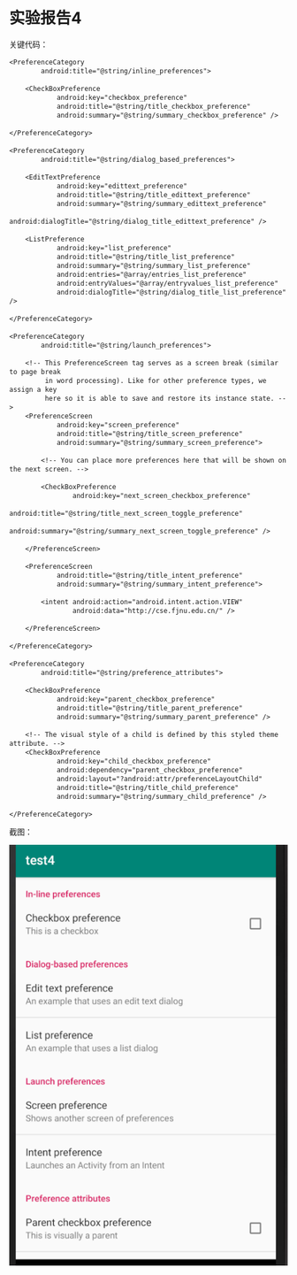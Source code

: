 # 实验报告4

关键代码：
<?xml version="1.0" encoding="utf-8"?>
<PreferenceScreen xmlns:android="http://schemas.android.com/apk/res/android" >
    
    <PreferenceCategory
            android:title="@string/inline_preferences">
            
        <CheckBoxPreference
                android:key="checkbox_preference"
                android:title="@string/title_checkbox_preference"
                android:summary="@string/summary_checkbox_preference" />

    </PreferenceCategory>
                
    <PreferenceCategory
            android:title="@string/dialog_based_preferences">

        <EditTextPreference
                android:key="edittext_preference"
                android:title="@string/title_edittext_preference"
                android:summary="@string/summary_edittext_preference"
                android:dialogTitle="@string/dialog_title_edittext_preference" />
                
        <ListPreference
                android:key="list_preference"
                android:title="@string/title_list_preference"
                android:summary="@string/summary_list_preference"
                android:entries="@array/entries_list_preference"
                android:entryValues="@array/entryvalues_list_preference"
                android:dialogTitle="@string/dialog_title_list_preference" />

    </PreferenceCategory>

    <PreferenceCategory
            android:title="@string/launch_preferences">

        <!-- This PreferenceScreen tag serves as a screen break (similar to page break
             in word processing). Like for other preference types, we assign a key
             here so it is able to save and restore its instance state. -->
        <PreferenceScreen
                android:key="screen_preference"
                android:title="@string/title_screen_preference"
                android:summary="@string/summary_screen_preference">
            
            <!-- You can place more preferences here that will be shown on the next screen. -->
                     
            <CheckBoxPreference
                    android:key="next_screen_checkbox_preference"
                    android:title="@string/title_next_screen_toggle_preference"
                    android:summary="@string/summary_next_screen_toggle_preference" />
                
        </PreferenceScreen>

        <PreferenceScreen
                android:title="@string/title_intent_preference"
                android:summary="@string/summary_intent_preference">

            <intent android:action="android.intent.action.VIEW"
                    android:data="http://cse.fjnu.edu.cn/" />

        </PreferenceScreen>

    </PreferenceCategory>
    
    <PreferenceCategory
            android:title="@string/preference_attributes">
    
        <CheckBoxPreference
                android:key="parent_checkbox_preference"
                android:title="@string/title_parent_preference"
                android:summary="@string/summary_parent_preference" />

        <!-- The visual style of a child is defined by this styled theme attribute. -->
        <CheckBoxPreference
                android:key="child_checkbox_preference"
                android:dependency="parent_checkbox_preference"
                android:layout="?android:attr/preferenceLayoutChild"
                android:title="@string/title_child_preference"
                android:summary="@string/summary_child_preference" />
            
    </PreferenceCategory>
    
</PreferenceScreen>

      



截图：  

![Image](https://github.com/fjnu-zexin/test1/blob/master/img/t4p1.PNG)
